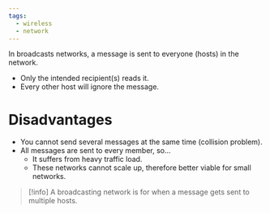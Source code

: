 ```yaml
---
tags:
  - wireless
  - network
---
```

In broadcasts networks, a message is sent to everyone (hosts) in the network.
- Only the intended recipient(s) reads it.
- Every other host will ignore the message.

# Disadvantages
- You cannot send several messages at the same time (collision problem).
- All messages are sent to every member, so...
	- It suffers from heavy traffic load.
	- These networks cannot scale up, therefore better viable for small networks.

> [!info]
> A broadcasting network is for when a message gets sent to multiple hosts.
